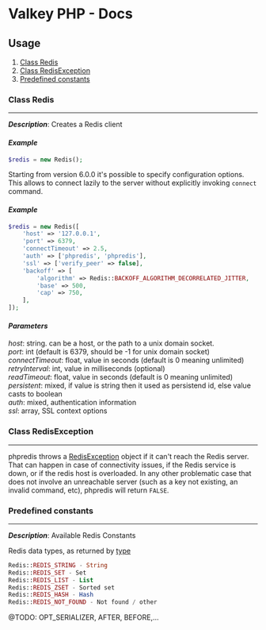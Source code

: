 # Valkey PHP - Docs

## Usage

1. [Class Redis](#class-redis)
1. [Class RedisException](#class-redisexception)
1. [Predefined constants](#predefined-constants)

### Class Redis

-----

_**Description**_: Creates a Redis client

#### *Example*

```php
$redis = new Redis();
```

Starting from version 6.0.0 it's possible to specify configuration options.
This allows to connect lazily to the server without explicitly invoking `connect` command.

#### *Example*

```php
$redis = new Redis([
    'host' => '127.0.0.1',
    'port' => 6379,
    'connectTimeout' => 2.5,
    'auth' => ['phpredis', 'phpredis'],
    'ssl' => ['verify_peer' => false],
    'backoff' => [
        'algorithm' => Redis::BACKOFF_ALGORITHM_DECORRELATED_JITTER,
        'base' => 500,
        'cap' => 750,
    ],
]);
```

#### *Parameters*

_host_: string. can be a host, or the path to a unix domain socket.  
_port_: int (default is 6379, should be -1 for unix domain socket)  
_connectTimeout_: float, value in seconds (default is 0 meaning unlimited)  
_retryInterval_: int, value in milliseconds (optional)  
_readTimeout_: float, value in seconds (default is 0 meaning unlimited)  
_persistent_: mixed, if value is string then it used as persistend id, else value casts to boolean  
_auth_: mixed, authentication information  
_ssl_: array, SSL context options  

### Class RedisException

-----

phpredis throws a [RedisException](#class-redisexception) object if it can't reach the Redis server. That can happen in case of connectivity issues, if the Redis service is down, or if the redis host is overloaded. In any other problematic case that does not involve an
unreachable server (such as a key not existing, an invalid command, etc), phpredis will return `FALSE`.

### Predefined constants

-----

_**Description**_: Available Redis Constants

Redis data types, as returned by [type](#type)

```php
Redis::REDIS_STRING - String
Redis::REDIS_SET - Set
Redis::REDIS_LIST - List
Redis::REDIS_ZSET - Sorted set
Redis::REDIS_HASH - Hash
Redis::REDIS_NOT_FOUND - Not found / other
```

@TODO: OPT_SERIALIZER, AFTER, BEFORE,...
